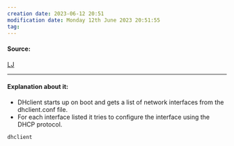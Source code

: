 ```yaml
---
creation date: 2023-06-12 20:51
modification date: Monday 12th June 2023 20:51:55
tag: 
---
```


#### Source:
[LJ](https://linuxjourney.com/lesson/dhclient)

--------------------------------------

#### Explanation about it:

* DHclient starts up on boot and gets a list of network interfaces from the dhclient.conf file.
* For each interface listed it tries to configure the interface using the DHCP protocol.

```
dhclient
```

